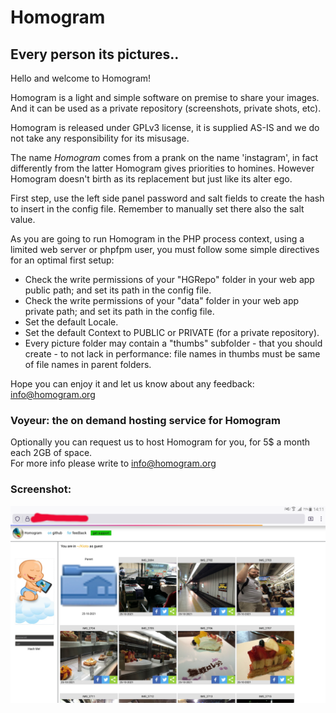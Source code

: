 # Homogram   
## Every person its pictures..   
  
Hello and welcome to Homogram!   
	   
Homogram is a light and simple software on premise to share your images. And it can be used as a private repository (screenshots, private shots, etc).   
	   
Homogram is released under GPLv3 license, it is supplied AS-IS and we do not take any responsibility for its misusage.   
	   
The name *Homogram* comes from a prank on the name 'instagram', in fact differently from the latter Homogram gives priorities to homines. However Homogram doesn't birth as its replacement but just like its alter ego.     
     
First step, use the left side panel password and salt fields to create the hash to insert in the config file. Remember to manually set there also the salt value.   
	   
As you are going to run Homogram in the PHP process context, using a limited web server or phpfpm user, you must follow some simple directives for an optimal first setup:   
 
- Check the write permissions of your "HGRepo" folder in your web app public path; and set its path in the config file.   
- Check the write permissions of your "data" folder in your web app private path; and set its path in the config file.
- Set the default Locale.   
- Set the default Context to PUBLIC or PRIVATE (for a private repository).  
- Every picture folder may contain a "thumbs" subfolder - that you should create - to not lack in performance: file names in thumbs must be same of file names in parent folders.   
     
Hope you can enjoy it and let us know about any feedback: <a href="mailto:info@homogram.org" style="color:#e6d236;">info@homogram.org</a>   
   
### Voyeur: the on demand hosting service for Homogram   
  
Optionally you can request us to host Homogram for you, for 5$ a month each 2GB of space.  
For more info please write to <a href="mailto:info@homogram.org" style="color:#e6d236;">info@homogram.org</a>

### Screenshot:

 ![Homogram in action](/Public/static/res/screenshot1.jpg)
  
